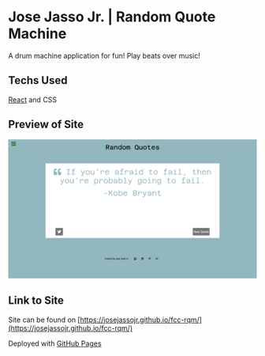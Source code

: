 # Jose Jasso Jr. | Random Quote Machine

A drum machine application for fun! Play beats over music!

## Techs Used

[React](https://reactjs.org) and CSS

## Preview of Site

![Screenshot of Page](public/Random-Quote-Machine.png)

## Link to Site
Site can be found on [https://josejassojr.github.io/fcc-rqm/](https://josejassojr.github.io/fcc-rqm/) 

Deployed with [GitHub Pages](https://pages.github.com/)
